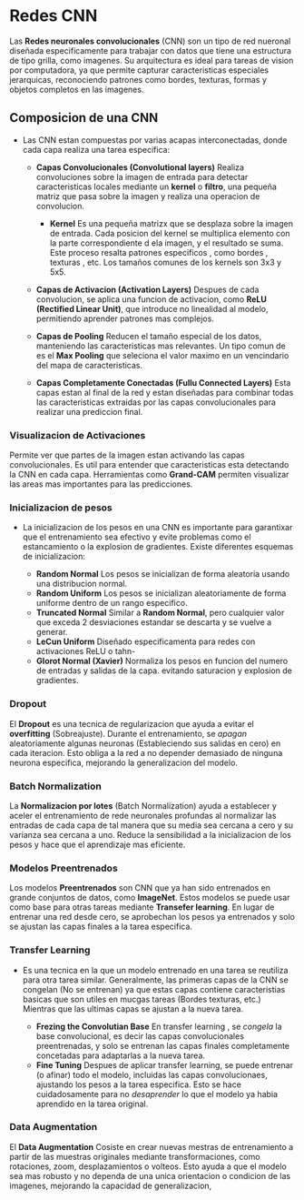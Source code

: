 # Redes CNN

Las **Redes neuronales convolucionales** (CNN) son un tipo de red nueronal diseñada especificamente para trabajar con datos que tiene una estructura de tipo grilla, como imagenes. Su arquitectura es ideal para tareas de vision por computadora, ya que permite capturar caracteristicas especiales jerarquicas, reconociendo patrones como bordes, texturas, formas y objetos completos en las imagenes.

## Composicion de una CNN

* Las CNN estan compuestas por varias acapas interconectadas, donde cada capa realiza una tarea especifica:

    * **Capas Convolucionales (Convolutional layers)** Realiza convoluciones sobre la imagen de entrada para detectar caracteristicas locales mediante un **kernel** o **filtro**, una pequeña matriz que pasa sobre la imagen y realiza una operacion de convolucion.
        * **Kernel** Es una pequeña matrizx que se desplaza sobre la imagen de entrada. Cada posicion del kernel se multiplica elemento con la parte correspondiente d ela imagen, y el resultado se suma. Este proceso resalta patrones especificos , como bordes , texturas , etc. Los tamaños comunes de los kernels son 3x3 y 5x5.
        
    * **Capas de Activacion (Activation Layers)** Despues de cada convolucion, se aplica una funcion de activacion, como     **ReLU (Rectified Linear Unit)**, que introduce no linealidad al modelo, permitiendo aprender patrones mas complejos.
   
     * **Capas de Pooling** Reducen el tamaño especial de los datos, manteniendo las caracteristicas mas relevantes. Un tipo comun de es el **Max Pooling** que seleciona el valor maximo en un vencindario del mapa de caracteristicas.
    
    * **Capas Completamente Conectadas (Fullu Connected Layers)** Esta capas estan al final de la red y estan diseñadas para combinar todas las caracteristicas extraidas por las capas convolucionales para realizar una prediccion final.
    
### Visualizacion de Activaciones

Permite ver que partes de la imagen estan activando las capas convolucionales. Es util para entender que caracteristicas esta detectando la CNN en cada capa. Herramientas como **Grand-CAM** permiten visualizar las areas mas importantes para las predicciones.

### Inicializacion de pesos

* La inicializacion de los pesos en una CNN es importante para garantixar que el entrenamiento sea efectivo y evite problemas como el estancamiento o la explosion de gradientes. Existe diferentes esquemas de inicializacion:
    
    * **Random Normal** Los pesos se inicializan de forma aleatoria usando una distribucion normal.
    * **Random Uniform** Los pesos se inicializan aleatoriamente de forma uniforme dentro de un rango especifico.
    * **Truncated Normal** Similar a **Random Normal**, pero cualquier valor que exceda 2 desviaciones estandar se descarta y se vuelve a generar.
    * **LeCun Uniform** Diseñado especificamenta para redes con activaciones ReLU o tahn-
    * **Glorot Normal (Xavier)** Normaliza los pesos en funcion del numero de entradas y salidas de la capa. evitando saturacion y explosion de gradientes.
    
### Dropout

El **Dropout** es una tecnica de regularizacion que ayuda a evitar el **overfitting** (Sobreajuste). Durante el entrenamiento, se *apagan* aleatoriamente algunas neuronas (Estableciendo sus salidas en cero) en cada iteracion. Esto obliga a la red a no depender demasiado de ninguna neurona especifica, mejorando la generalizacion del modelo.

### Batch Normalization

La **Normalizacion por lotes** (Batch Normalization) ayuda a establecer y aceler el entrenamiento de rede neuronales profundas al normalizar las entradas de cada capa de tal manera que su media sea cercana a cero y su varianza sea cercana  a uno. Reduce la sensibilidad a la inicializacion de los pesos y hace que el aprendizaje mas eficiente.

### Modelos Preentrenados

Los modelos **Preentrenados** son CNN que ya han sido entrenados en grande conjuntos de datos, como **ImageNet**. Estos modelos se puede usar como base para otras tareas mediante  **Transefer learning**. En lugar de entrenar una red desde cero, se aprobechan los pesos ya entrenados y solo se ajustan las capas finales a la tarea especifica.

### Transfer Learning

* Es una tecnica en la que un modelo entrenado en una tarea se reutiliza para otra tarea similar. Generalmente, las primeras capas de la CNN se congelan (No se entrenan) ya que estas capas contiene caracteristias basicas que son utiles en mucgas tareas (Bordes texturas, etc.) Mientras que las ultimas capas se ajustan a la nueva tarea.

    * **Frezing the Convolutian Base** En transfer learning , se  *congela*  la base convolucional, es decir las capas convolucionales preentrenadas, y solo se entrenan las capas finales completamente concetadas para adaptarlas a la nueva tarea.
    *  **Fine Tuning** Despues de aplicar transfer learning, se puede entrenar (o afinar) todo el modelo, incluidas las capas convolucionaes, ajustando los pesos a la tarea especifica. Esto se hace cuidadosamente para no *desaprender* lo que el modelo ya habia aprendido  en la tarea original.
    
### Data Augmentation

El **Data Augmentation** Cosiste en crear nuevas mestras de entrenamiento a partir de las muestras originales mediante transformaciones, como rotaciones, zoom, desplazamientos o volteos. Esto ayuda a que el modelo sea mas robusto y no dependa de una unica orientacion o condicion de las imagenes, mejorando la capacidad de generalizacion,

